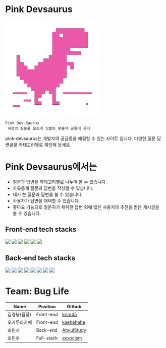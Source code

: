 # Pink Devsaurus

![](https://github.com/exxocism/exxo-file-share/raw/master/Wireframe/pinkDevelopSaurus.png)

```
Pink Dev-Saurus
 세상의 질문을 모조리 짓밟는 분홍색 공룡이 온다
```
pink-devsaurus는 개발자의 궁금증을 해결할 수 있는 사이트 입니다. 다양한 질문 답변글을 카테고리별로 확인해 보세요. 

# Pink Devsaurus에서는

- 질문과 답변을 카테고리별로 나누어 볼 수 있습니다.
- 자유롭게 질문과 답변을 작성할 수 있습니다.
- 내가 쓴 질문과 답변을 볼 수 있습니다.
- 사용자가 답변을 채택할 수 있습니다.
- 좋아요 기능으로 질문자가 채택한 답변 외에 많은 사용자의 추천을 받은 게시글을 볼 수 있습니다.

## Front-end tech stacks 
![](https://img.shields.io/badge/html-E34F26?style=for-the-badge&logo=html5&logoColor=white)
![](https://img.shields.io/badge/css3-1572B6?style=for-the-badge&logo=css3&logoColor=white)
![](https://img.shields.io/badge/javascript-F7DF1E?style=for-the-badge&logo=javascript&logoColor=black)
![](https://img.shields.io/badge/react-61DAFB?style=for-the-badge&logo=react&logoColor=black)
![](https://img.shields.io/badge/react_styled-DB7093?style=for-the-badge&logo=styled-components&logoColor=pink)
![](https://img.shields.io/badge/axios-A100FF?style=for-the-badge&logo=Accenture&logoColor=lightgreen)

## Back-end tech stacks 
![](https://img.shields.io/badge/Node.JS-339933?style=for-the-badge&logo=Node.js&logoColor=white)
![](https://img.shields.io/badge/Express-000000?style=for-the-badge&logo=Express&logoColor=white)
![](https://img.shields.io/badge/Mysql-4479A1?style=for-the-badge&logo=MySQL&logoColor=white)
![](https://img.shields.io/badge/sequelize-52B0E7?style=for-the-badge&logo=sequelize&logoColor=white)
![](https://img.shields.io/badge/jsonwebtoken-000000?style=for-the-badge&logo=JSON-Web-Tokens&logoColor=purple)
![](https://img.shields.io/badge/cookie_Parser-D4AA00?style=for-the-badge&logo=Cookiecutter&logoColor=white)
![](https://img.shields.io/badge/cors-F24C53?style=for-the-badge&logo=Corona-Engine&logoColor=white)
![](https://img.shields.io/badge/dotenv-172B4D?style=for-the-badge&logo=Confluence&logoColor=yellow)



# Team: Bug Life
|Name|Position|Github|
|----|--------|------|
|김경봉(팀장)|Front-end|[krim45](https://github.com/krim45)|
|오카무라카에|Front-end|[kaehehehe](https://github.com/kaehehehe)|
|최민석|Back-end|[AbyulStudy](https://github.com/AbyulStudy)|
|최민우|Full-stack|[exxocism](https://github.com/exxocism)|
